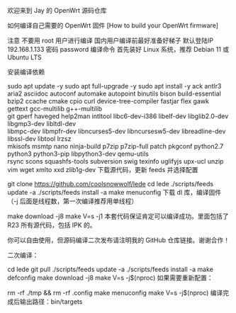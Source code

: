 欢迎来到 Jay 的 OpenWrt 源码仓库

如何编译自己需要的 OpenWrt 固件 [How to build your OpenWrt firmware]

注意
不要用 root 用户进行编译
国内用户编译前最好准备好梯子
默认登陆IP 192.168.1.133 密码 password
编译命令
首先装好 Linux 系统，推荐 Debian 11 或 Ubuntu LTS

安装编译依赖

sudo apt update -y
sudo apt full-upgrade -y
sudo apt install -y ack antlr3 aria2 asciidoc autoconf automake autopoint binutils bison build-essential \
bzip2 ccache cmake cpio curl device-tree-compiler fastjar flex gawk gettext gcc-multilib g++-multilib \
git gperf haveged help2man intltool libc6-dev-i386 libelf-dev libglib2.0-dev libgmp3-dev libltdl-dev \
libmpc-dev libmpfr-dev libncurses5-dev libncursesw5-dev libreadline-dev libssl-dev libtool lrzsz \
mkisofs msmtp nano ninja-build p7zip p7zip-full patch pkgconf python2.7 python3 python3-pip libpython3-dev qemu-utils \
rsync scons squashfs-tools subversion swig texinfo uglifyjs upx-ucl unzip vim wget xmlto xxd zlib1g-dev
下载源代码，更新 feeds 并选择配置

git clone https://github.com/coolsnowwolf/lede
cd lede
./scripts/feeds update -a
./scripts/feeds install -a
make menuconfig
下载 dl 库，编译固件 （-j 后面是线程数，第一次编译推荐用单线程）

make download -j8
make V=s -j1
本套代码保证肯定可以编译成功。里面包括了 R23 所有源代码，包括 IPK 的。

你可以自由使用，但源码编译二次发布请注明我的 GitHub 仓库链接。谢谢合作！

二次编译：

cd lede
git pull
./scripts/feeds update -a
./scripts/feeds install -a
make defconfig
make download -j8
make V=s -j$(nproc)
如果需要重新配置：

rm -rf ./tmp && rm -rf .config
make menuconfig
make V=s -j$(nproc)
编译完成后输出路径：bin/targets
